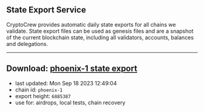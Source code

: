 ## State Export Service
CryptoCrew provides automatic daily state exports for all chains we validate. State export files can be used as genesis files and are a snapshot of the current blockchain state, including all validators, accounts, balances and delegations.

---
**Download: [phoenix-1 state export](https://dl.ccvalidators.com/SERVICE/terra2/phoenix-1_export_6885387.json)**
---

- last updated: Mon Sep 18 2023 12:49:04
- chain id: `phoenix-1`
- export height: `6885387`
- use for: airdrops, local tests, chain recovery
